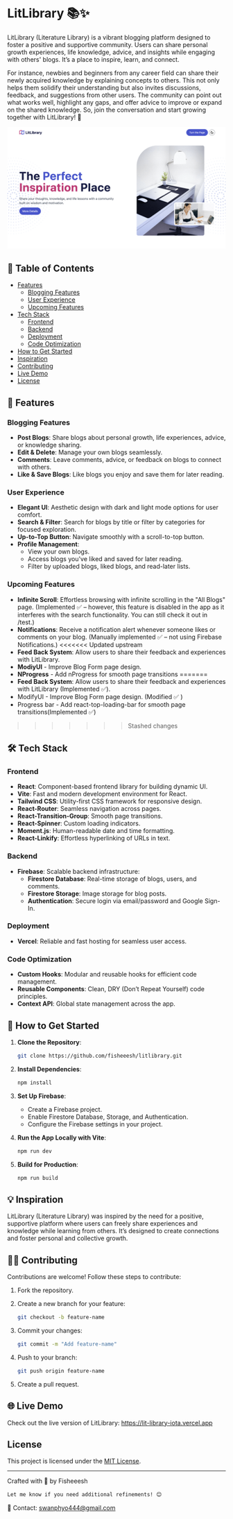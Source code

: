 # LitLibrary 📚✨  

LitLibrary (Literature Library) is a vibrant blogging platform designed to foster a positive and supportive community. Users can share personal growth experiences, life knowledge, advice, and insights while engaging with others' blogs. It’s a place to inspire, learn, and connect.  

For instance, newbies and beginners from any career field can share their newly acquired knowledge by explaining concepts to others. This not only helps them solidify their understanding but also invites discussions, feedback, and suggestions from other users. The community can point out what works well, highlight any gaps, and offer advice to improve or expand on the shared knowledge. So, join the conversation and start growing together with LitLibrary! 🚀  

![User Interface](./src/assets/preview.png)

## 📑 Table of Contents
- [Features](#🌟-features)
  - [Blogging Features](#blogging-features)
  - [User Experience](#user-experience)
  - [Upcoming Features](#upcoming-features)
- [Tech Stack](#🛠️-tech-stack)
  - [Frontend](#frontend)
  - [Backend](#backend)
  - [Deployment](#deployment)
  - [Code Optimization](#code-optimization)
- [How to Get Started](#🚀-how-to-get-started)
- [Inspiration](#💡-inspiration)
- [Contributing](#🧑‍💻-contributing)
- [Live Demo](#🌐-live-demo)
- [License](#license)

## 🌟 Features  

### Blogging Features  
- **Post Blogs**: Share blogs about personal growth, life experiences, advice, or knowledge sharing.  
- **Edit & Delete**: Manage your own blogs seamlessly.  
- **Comments**: Leave comments, advice, or feedback on blogs to connect with others.  
- **Like & Save Blogs**: Like blogs you enjoy and save them for later reading.  

### User Experience  
- **Elegant UI**: Aesthetic design with dark and light mode options for user comfort.  
- **Search & Filter**: Search for blogs by title or filter by categories for focused exploration.  
- **Up-to-Top Button**: Navigate smoothly with a scroll-to-top button.  
- **Profile Management**:  
  - View your own blogs.  
  - Access blogs you've liked and saved for later reading.  
  - Filter by uploaded blogs, liked blogs, and read-later lists.  

### Upcoming Features  
- **Infinite Scroll**: Effortless browsing with infinite scrolling in the "All Blogs" page.  (Implemented ✅ – however, this feature is disabled in the app as it interferes with the search functionality. You can still check it out in /test.)
- **Notifications**: Receive a notification alert whenever someone likes or comments on your blog. (Manually implemented ✅ – not using Firebase Notifications.)
<<<<<<< Updated upstream
- **Feed Back System**: Allow users to share their feedback and experiences with LitLibrary.
- **ModiyUI** - Improve Blog Form page design.
- **NProgress** - Add nProgress for smooth page transitions
=======
- **Feed Back System**: Allow users to share their feedback and experiences with LitLibrary (Implemented ✅).
- ModifyUI - Improve Blog Form page design. (Modified ✅ )
- Progress bar - Add react-top-loading-bar for smooth page transitions(Implemented ✅)
>>>>>>> Stashed changes

## 🛠️ Tech Stack  

### Frontend  
- **React**: Component-based frontend library for building dynamic UI.  
- **Vite**: Fast and modern development environment for React.  
- **Tailwind CSS**: Utility-first CSS framework for responsive design.  
- **React-Router**: Seamless navigation across pages.  
- **React-Transition-Group**: Smooth page transitions.  
- **React-Spinner**: Custom loading indicators.  
- **Moment.js**: Human-readable date and time formatting.  
- **React-Linkify**: Effortless hyperlinking of URLs in text.  

### Backend  
- **Firebase**: Scalable backend infrastructure:  
  - **Firestore Database**: Real-time storage of blogs, users, and comments.  
  - **Firestore Storage**: Image storage for blog posts.  
  - **Authentication**: Secure login via email/password and Google Sign-In.  

### Deployment  
- **Vercel**: Reliable and fast hosting for seamless user access.  

### Code Optimization  
- **Custom Hooks**: Modular and reusable hooks for efficient code management.  
- **Reusable Components**: Clean, DRY (Don’t Repeat Yourself) code principles.  
- **Context API**: Global state management across the app.  

## 🚀 How to Get Started  

1. **Clone the Repository**:
  
   ```bash  
   git clone https://github.com/fisheeesh/litlibrary.git  
3. **Install Dependencies**:
   ```bash  
   npm install
4. **Set Up Firebase**:  
   - Create a Firebase project.
   - Enable Firestore Database, Storage, and Authentication.
   - Configure the Firebase settings in your project.
5. **Run the App Locally with Vite**:  
   ```bash  
   npm run dev  
6. **Build for Production**:  
   ```bash  
   npm run build
## 💡 Inspiration

LitLibrary (Literature Library) was inspired by the need for a positive, supportive platform where users can freely share experiences and knowledge while learning from others. It’s designed to create connections and foster personal and collective growth.

## 🧑‍💻 Contributing
Contributions are welcome! Follow these steps to contribute:
1. Fork the repository.
2. Create a new branch for your feature:
   
   ```bash
   git checkout -b feature-name
4. Commit your changes:
   ```bash
   git commit -m "Add feature-name"
5. Push to your branch:
   ```bash
   git push origin feature-name
6. Create a pull request.

## 🌐 Live Demo
Check out the live version of LitLibrary: https://lit-library-iota.vercel.app

## License
This project is licensed under the [MIT License](LICENSE.md).

---
Crafted with 💖 by Fisheeesh
```bash
Let me know if you need additional refinements! 😊
```
📧 Contact: [swanphyo444@gmail.com](mailto:swanphyo444@gmail.com)
